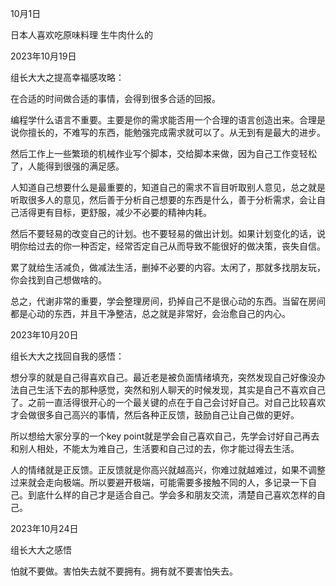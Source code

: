 10月1日

日本人喜欢吃原味料理 生牛肉什么的



2023年10月19日

组长大大之提高幸福感攻略：

在合适的时间做合适的事情，会得到很多合适的回报。

编程学什么语言不重要。主要是你的需求能否用一个合理的语言创造出来。合理是说你擅长的，不难写的东西，能勉强完成需求就可以了。从无到有是最大的进步。

然后工作上一些繁琐的机械作业写个脚本，交给脚本来做，因为自己工作变轻松了，人能得到很强的满足感。

人知道自己想要什么是最重要的，知道自己的需求不盲目听取别人意见，总之就是听取很多人的意见，然后善于分析自己想要的东西是什么，善于分析需求，会让自己活得更有目标，更舒服，减少不必要的精神内耗。

然后不要轻易的改变自己的计划。也不要轻易的做出计划。如果计划变化的话，说明你给过去的你一种否定，经常否定自己从而导致不能很好的做决策，丧失自信。

累了就给生活减负，做减法生活，删掉不必要的内容。太闲了，那就多找朋友玩，你会找到自己想做啥的。

总之，代谢非常的重要，学会整理房间，扔掉自己不是很心动的东西。当留在房间都是心动的东西，并且干净整洁，总之就是非常好，会治愈自己的内心。



2023年10月20日

组长大大之找回自我的感悟：

想分享的就是自己得喜欢自己。最近老是被负面情绪填充，突然发现自己好像没办法自己生活下去的那种感觉，突然和别人聊天的时候发现，其实是自己不喜欢自己了。之前一直活得很开心的一个最关键的点在于自己会讨好自己。对自己比较喜欢才会做很多自己高兴的事情，然后各种正反馈，鼓励自己让自己做的更好。

所以想给大家分享的一个key point就是学会自己喜欢自己，先学会讨好自己再去和别人相处，不能太为难自己，生活要和自己过的去，你才能过得去生活。

人的情绪就是正反馈。正反馈就是你高兴就越高兴，你难过就越难过，如果不调整过来就会走向极端。所以要避开极端，可能需要多接触不同的人，多记录一下自己。到底什么样的自己才是适合自己。学会多和朋友交流，清楚自己喜欢怎样的自己。

2023年10月24日

组长大大之感悟

怕就不要做。害怕失去就不要拥有。拥有就不要害怕失去。
